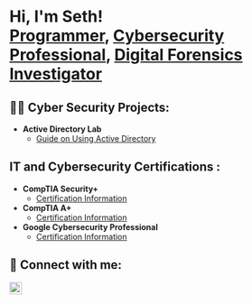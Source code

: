<h1>Hi, I'm Seth! <br/><a href="https://github.com/joshmadakor1">Programmer</a>, <a href="https://www.linkedin.com/in/joshmadakor/">Cybersecurity Professional</a>, <a href="https://www.youtube.com/c/joshmadakor">Digital Forensics Investigator</a></h1>

<h2>👨‍💻 Cyber Security Projects:</h2>

- <b> Active Directory Lab </b>
  - [Guide on Using Active Directory](https://github.com/joshmadakor1/Algorithms-Practice)

 
<h2> IT and Cybersecurity Certifications :</h2>

- <b> CompTIA Security+ </b>
  - [Certification Information](https://www.comptia.org/certifications/security)
- <b> CompTIA A+ </b>
  - [Certification Information](https://www.comptia.org/certifications/a)
- <b> Google Cybersecurity Professional </b>
  - [Certification Information](https://www.coursera.org/professional-certificates/google-cybersecurity)

<h2> 🤳 Connect with me:</h2>

[<img align="left" alt="SethWolfe | LinkedIn" width="22px" src="https://cdn.jsdelivr.net/npm/simple-icons@v3/icons/linkedin.svg" />][linkedin]

[linkedin]: https://www.linkedin.com/in/seth-wolfe-7935692b2?trk=people-guest_people_search-card

<!--
**joshmadakor1/joshmadakor1** is a ✨ _special_ ✨ repository because its `README.md` (this file) appears on your GitHub profile.

Here are some ideas to get you started:

- 🔭 I’m currently working on ...
- 🌱 I’m currently learning ...
- 👯 I’m looking to collaborate on ...
- 🤔 I’m looking for help with ...
- 💬 Ask me about ...
- 📫 How to reach me: ...
- 😄 Pronouns: ...
- ⚡ Fun fact: ...
-->
